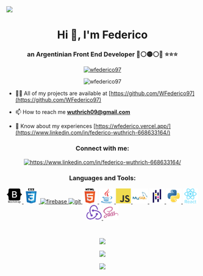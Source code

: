 
<img src='https://res.cloudinary.com/dpeujcpmq/image/upload/v1683399351/Banner_de_LinkedIn_Sencillo_Tecnolog%C3%ADa_u3tr5m.png'  />

<h1 align="center">Hi 👋, I'm Federico</h1>
<h3 align="center">an Argentinian  Front End Developer 🔵⚪🟡⚪🔵 ⭐⭐⭐</h3>
<div>
  <p align="center"> 
    <a href="https://github.com/ryo-ma/github-profile-trophy"><img src="https://github-profile-trophy.vercel.app/?username=wfederico97" alt="wfederico97" /></a> 
  </p>
</div>
<p align="center"> <img src="https://komarev.com/ghpvc/?username=wfederico97&label=Profile%20views&color=0e75b6&style=plastic" alt="wfederico97" /> </p>


- 👨‍💻 All of my projects are available at [https://github.com/WFederico97](https://github.com/WFederico97)

- 📫 How to reach me **wuthrich09@gmail.com**

- 📄 Know about my experiences [https://wfederico.vercel.app/](https://www.linkedin.com/in/federico-wuthrich-668633164/)

<h3 align="center">Connect with me:</h3>
<p align="center">
<a href="https://linkedin.com/in/https://www.linkedin.com/in/federico-wuthrich-668633164/" target="blank"><img align="center" src="https://raw.githubusercontent.com/rahuldkjain/github-profile-readme-generator/master/src/images/icons/Social/linked-in-alt.svg" alt="https://www.linkedin.com/in/federico-wuthrich-668633164/" height="30" width="40" /></a>
<div class="badge-base LI-profile-badge" data-locale="es_ES" data-size="medium" data-theme="dark" data-type="HORIZONTAL" data-vanity="federico-wuthrich" data-version="v1"><a class="badge-base__link LI-simple-link" href="https://ar.linkedin.com/in/federico-wuthrich?trk=profile-badge"></a></div>
              
              
</p>

<h3 align="center">Languages and Tools:</h3>
<p align="center"> <a href="https://getbootstrap.com" target="_blank" rel="noreferrer"> <img src="https://raw.githubusercontent.com/devicons/devicon/master/icons/bootstrap/bootstrap-plain-wordmark.svg" alt="bootstrap" width="40" height="40"/> </a> <a href="https://www.w3schools.com/css/" target="_blank" rel="noreferrer"> <img src="https://raw.githubusercontent.com/devicons/devicon/master/icons/css3/css3-original-wordmark.svg" alt="css3" width="40" height="40"/> </a> <a href="https://firebase.google.com/" target="_blank" rel="noreferrer"> <img src="https://www.vectorlogo.zone/logos/firebase/firebase-icon.svg" alt="firebase" width="40" height="40"/> </a> <a href="https://git-scm.com/" target="_blank" rel="noreferrer"> <img src="https://www.vectorlogo.zone/logos/git-scm/git-scm-icon.svg" alt="git" width="40" height="40"/> </a> <a href="https://www.w3.org/html/" target="_blank" rel="noreferrer"> <img src="https://raw.githubusercontent.com/devicons/devicon/master/icons/html5/html5-original-wordmark.svg" alt="html5" width="40" height="40"/> </a> <a href="https://www.java.com" target="_blank" rel="noreferrer"> <img src="https://raw.githubusercontent.com/devicons/devicon/master/icons/java/java-original.svg" alt="java" width="40" height="40"/> </a> <a href="https://developer.mozilla.org/en-US/docs/Web/JavaScript" target="_blank" rel="noreferrer"> <img src="https://raw.githubusercontent.com/devicons/devicon/master/icons/javascript/javascript-original.svg" alt="javascript" width="40" height="40"/> </a> <a href="https://www.mysql.com/" target="_blank" rel="noreferrer"> <img src="https://raw.githubusercontent.com/devicons/devicon/master/icons/mysql/mysql-original-wordmark.svg" alt="mysql" width="40" height="40"/> </a> <a href="https://pandas.pydata.org/" target="_blank" rel="noreferrer"> <img src="https://raw.githubusercontent.com/devicons/devicon/2ae2a900d2f041da66e950e4d48052658d850630/icons/pandas/pandas-original.svg" alt="pandas" width="40" height="40"/> </a> <a href="https://www.python.org" target="_blank" rel="noreferrer"> <img src="https://raw.githubusercontent.com/devicons/devicon/master/icons/python/python-original.svg" alt="python" width="40" height="40"/> </a> <a href="https://reactjs.org/" target="_blank" rel="noreferrer"> <img src="https://raw.githubusercontent.com/devicons/devicon/master/icons/react/react-original-wordmark.svg" alt="react" width="40" height="40"/> </a> <a href="https://redux.js.org" target="_blank" rel="noreferrer"> <img src="https://raw.githubusercontent.com/devicons/devicon/master/icons/redux/redux-original.svg" alt="redux" width="40" height="40"/> </a> <a href="https://sass-lang.com" target="_blank" rel="noreferrer"> <img src="https://raw.githubusercontent.com/devicons/devicon/master/icons/sass/sass-original.svg" alt="sass" width="40" height="40"/> </a> </p>

<br/>

<div align="center">

  ![](https://github-readme-stats.vercel.app/api/top-langs/?username=wfederico97&theme=tokyonight&hide_border=false&include_all_commits=true&count_private=true&layout=compact)

</div>

<div align="center">

  ![](https://github-readme-stats.vercel.app/api?username=wfederico97&theme=tokyonight&hide_border=false&include_all_commits=true&count_private=true)<br/>

</div>

<div align="center">

  ![](https://github-readme-streak-stats.herokuapp.com/?user=wfederico97&theme=tokyonight&hide_border=false)<br/>

</div>


  
  




